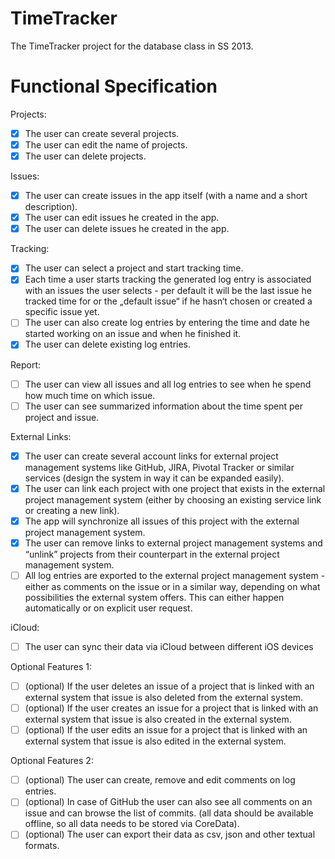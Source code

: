 TimeTracker
===========

The TimeTracker project for the database class in SS 2013.

Functional Specification
========================
Projects:
- [x] The user can create several projects.
- [x] The user can edit the name of projects.
- [x] The user can delete projects.

Issues:
- [x] The user can create issues in the app itself (with a name and a short description).
- [x] The user can edit issues he created in the app.
- [x] The user can delete issues he created in the app.

Tracking:
- [x] The user can select a project and start tracking time.
- [x] Each time a user starts tracking the generated log entry is associated with an issues the user selects - per default it will be the last issue he tracked time for or the „default issue“ if he hasn‘t chosen or created a specific issue yet.
- [ ] The user can also create log entries by entering the time and date he started working on an issue and when he finished it.
- [x] The user can delete existing log entries.

Report:
- [ ] The user can view all issues and all log entries to see when he spend how much time on which issue.
- [ ] The user can see summarized information about the time spent per project and issue.

External Links:
- [x] The user can create several account links for external project management systems like GitHub, JIRA, Pivotal Tracker or similar services (design the system in way it can be expanded easily).
- [x] The user can link each project with one project that exists in the external project management system (either by choosing an existing service link or creating a new link).
- [x] The app will synchronize all issues of this project with the external project management system.
- [x] The user can remove links to external project management systems and “unlink” projects from their counterpart in the external project management system.
- [ ] All log entries are exported to the external project management system - either as comments on the issue or in a similar way, depending on what possibilities the external system offers. This can either happen automatically or on explicit user request.

iCloud:
- [ ] The user can sync their data via iCloud between different iOS devices

Optional Features 1:
- [ ] (optional) If the user deletes an issue of a project that is linked with an external system that issue is also deleted from the external system.
- [ ] (optional) If the user creates an issue for a project that is linked with an external system that issue is also created in the external system.
- [ ] (optional) If the user edits an issue for a project that is linked with an external system that issue is also edited in the external system.

Optional Features 2:
- [ ] (optional) The user can create, remove and edit comments on log entries.
- [ ] (optional) In case of GitHub the user can also see all comments on an issue and can browse the list of commits. (all data should be available offline, so all data needs to be stored via CoreData).
- [ ] (optional) The user can export their data as csv, json and other textual formats.
